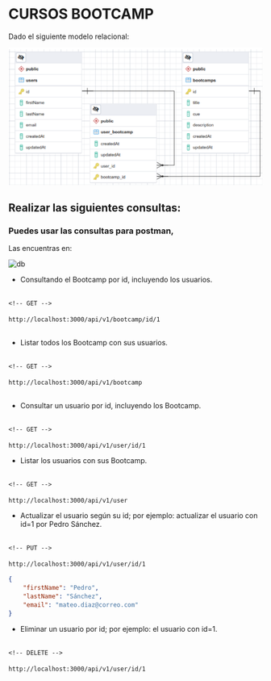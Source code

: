 # CURSOS BOOTCAMP

Dado el siguiente modelo relacional:

![db](./public/db.png)

## Realizar las siguientes consultas:

### Puedes usar las consultas para postman,

Las encuentras en:

![db](./public/consultas_postman)

- Consultando el Bootcamp por id, incluyendo los usuarios.

```http

<!-- GET -->

http://localhost:3000/api/v1/bootcamp/id/1


```

- Listar todos los Bootcamp con sus usuarios.

```http

<!-- GET -->

http://localhost:3000/api/v1/bootcamp


```

- Consultar un usuario por id, incluyendo los Bootcamp.

```http

<!-- GET -->

http://localhost:3000/api/v1/user/id/1

```

- Listar los usuarios con sus Bootcamp.

```http

<!-- GET -->

http://localhost:3000/api/v1/user

```

- Actualizar el usuario según su id; por ejemplo: actualizar el usuario con id=1 por Pedro Sánchez.

```http

<!-- PUT -->

http://localhost:3000/api/v1/user/id/1

```

```json
{
	"firstName": "Pedro",
	"lastName": "Sánchez",
	"email": "mateo.diaz@correo.com"
}
```

- Eliminar un usuario por id; por ejemplo: el usuario con id=1.

```http

<!-- DELETE -->

http://localhost:3000/api/v1/user/id/1

```
